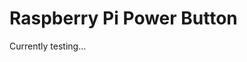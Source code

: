 # Raspberry Pi Power Button

Currently testing...
<!--
## Overview
The


## Table of Contents
- [Hardware](#hardware)


## Hardware
The 


## How It Works
In order to install the installation file, please install curl
sudo apt-get install curl

Please run the installation file
curl https://raw.githubusercontent.com/josephgalloway321/raspberry_pi_power_button/main/src/install.sh | bash


## Debugging


## Tested OS
- Raspberry Pi OS (32-bit)
- Ubuntu Server 24.04 LTS (64-bit)

## Acknowledgments
The credit for all of the information in this project goes to the people who made the content in the resources section below. They were all excellent resources and guides for this project. I'm very grateful and could not have done it without their help.


## Resources
-->